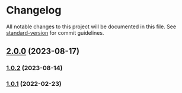 # Changelog

All notable changes to this project will be documented in this file. See [standard-version](https://github.com/conventional-changelog/standard-version) for commit guidelines.

## [2.0.0](https://github.com/viterbit/liboffice-converter/compare/v1.0.2...v2.0.0) (2023-08-17)

### [1.0.2](https://github.com/viterbit/liboffice-converter/compare/v1.0.1...v1.0.2) (2023-08-14)

### [1.0.1](https://github.com/viterbit/liboffice-converter/compare/v1.0.0...v1.0.1) (2022-02-23)
